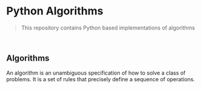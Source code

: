 # Python Algorithms

> This repository contains Python based implementations of algorithms

<br/>

## Algorithms
An algorithm is an unambiguous specification of how to solve a class of problems. It is a set of rules that precisely define a sequence of operations.

